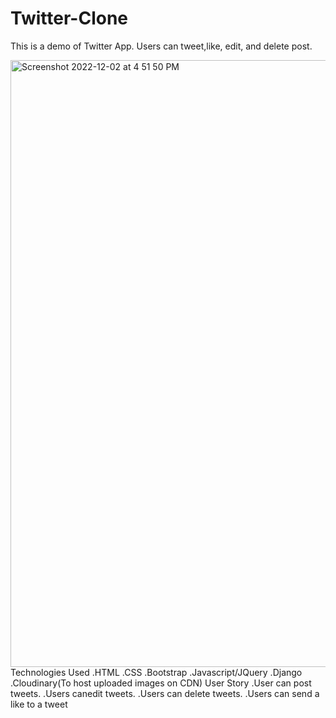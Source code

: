# Twitter-Clone
This is a demo of Twitter App. Users can tweet,like, edit, and delete post.

<img width="971" alt="Screenshot 2022-12-02 at 4 51 50 PM" src="https://user-images.githubusercontent.com/114898150/205281968-e041ffe8-64d3-41f4-a991-a1b140300769.png">
Technologies Used
.HTML
.CSS
.Bootstrap
.Javascript/JQuery
.Django
.Cloudinary(To host uploaded images on CDN)
User Story
.User can post tweets.
.Users canedit tweets.
.Users can delete tweets.
.Users can send a like to a tweet
